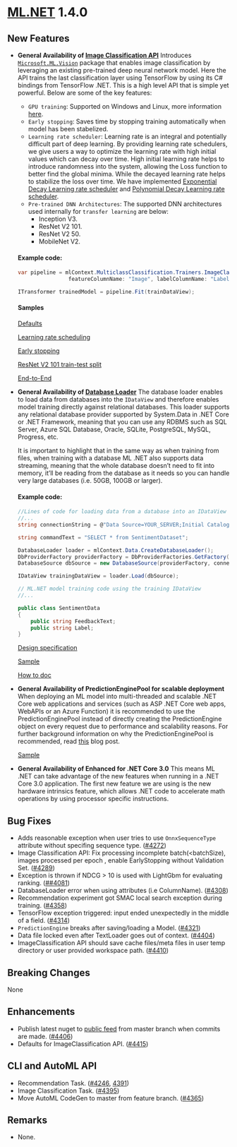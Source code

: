 # [ML.NET](http://dot.net/ml) 1.4.0

## **New Features**
- **General Availability of [Image Classification API](https://docs.microsoft.com/en-us/dotnet/api/microsoft.ml.visioncatalog.imageclassification?view=ml-dotnet#Microsoft_ML_VisionCatalog_ImageClassification_Microsoft_ML_MulticlassClassificationCatalog_MulticlassClassificationTrainers_System_String_System_String_System_String_System_String_Microsoft_ML_IDataView_)**
  Introduces [`Microsoft.ML.Vision`](https://docs.microsoft.com/en-us/dotnet/api/microsoft.ml.vision?view=ml-dotnet) package that enables image classification by leveraging an existing pre-trained deep neural network model. Here the API trains the last classification layer using TensorFlow by using its C# bindings from TensorFlow .NET. This is a high level API that is simple yet powerful. Below are some of the key features:
  - `GPU training`: Supported on Windows and Linux, more information [here](https://github.com/dotnet/machinelearning/blob/main/docs/api-reference/tensorflow-usage.md).
  - `Early stopping`: Saves time by stopping training automatically when model has been stabelized.
  - `Learning rate scheduler`: Learning rate is an integral and potentially difficult part of deep learning. By providing learning rate schedulers, we give users a way to optimize the learning rate with high initial values which can decay over time. High initial learning rate helps to introduce randomness into the system, allowing the Loss function to better find the global minima. While the decayed learning rate helps to stabilize the loss over time. We have implemented [Exponential Decay Learning rate scheduler](https://www.tensorflow.org/api_docs/python/tf/compat/v1/train/exponential_decay) and [Polynomial Decay Learning rate scheduler](https://www.tensorflow.org/api_docs/python/tf/compat/v1/train/polynomial_decay).
  - `Pre-trained DNN Architectures`: The supported DNN architectures used internally for `transfer learning` are below:
    - Inception V3.
    - ResNet V2 101.
    - ResNet V2 50.
    - MobileNet V2.

  #### Example code:

  ```cs
  var pipeline = mlContext.MulticlassClassification.Trainers.ImageClassification(
                  featureColumnName: "Image", labelColumnName: "Label");

  ITransformer trainedModel = pipeline.Fit(trainDataView);

  ```

  #### Samples

  [Defaults](https://github.com/dotnet/machinelearning/blob/main/docs/samples/Microsoft.ML.Samples/Dynamic/Trainers/MulticlassClassification/ImageClassification/ImageClassificationDefault.cs)

  [Learning rate scheduling](https://github.com/dotnet/machinelearning/blob/main/docs/samples/Microsoft.ML.Samples/Dynamic/Trainers/MulticlassClassification/ImageClassification/LearningRateSchedulingCifarResnetTransferLearning.cs)

  [Early stopping](https://github.com/dotnet/machinelearning/blob/main/docs/samples/Microsoft.ML.Samples/Dynamic/Trainers/MulticlassClassification/ImageClassification/ResnetV2101TransferLearningEarlyStopping.cs)

  [ResNet V2 101 train-test split](https://github.com/dotnet/machinelearning/blob/main/docs/samples/Microsoft.ML.Samples/Dynamic/Trainers/MulticlassClassification/ImageClassification/ResnetV2101TransferLearningTrainTestSplit.cs)

  [End-to-End](https://github.com/dotnet/machinelearning-samples/tree/main/samples/csharp/getting-started/DeepLearning_ImageClassification_Training)

- **General Availability of [Database Loader](https://docs.microsoft.com/en-us/dotnet/api/microsoft.ml.databaseloadercatalog?view=ml-dotnet)**
  The database loader enables to load data from databases into the `IDataView` and therefore enables model training directly against relational databases. This loader supports any relational database provider supported by System.Data in .NET Core or .NET Framework, meaning that you can use any RDBMS such as SQL Server, Azure SQL Database, Oracle, SQLite, PostgreSQL, MySQL, Progress, etc.

  It is important to highlight that in the same way as when training from files, when training with a database ML .NET also supports data streaming, meaning that the whole database doesn’t need to fit into memory, it’ll be reading from the database as it needs so you can handle very large databases (i.e. 50GB, 100GB or larger).

  #### Example code:
  ```cs
  //Lines of code for loading data from a database into an IDataView for a later model training
  //...
  string connectionString = @"Data Source=YOUR_SERVER;Initial Catalog= YOUR_DATABASE;Integrated Security=True";

  string commandText = "SELECT * from SentimentDataset";

  DatabaseLoader loader = mlContext.Data.CreateDatabaseLoader();
  DbProviderFactory providerFactory = DbProviderFactories.GetFactory("System.Data.SqlClient");
  DatabaseSource dbSource = new DatabaseSource(providerFactory, connectionString, commandText);

  IDataView trainingDataView = loader.Load(dbSource);

  // ML.NET model training code using the training IDataView
  //...

  public class SentimentData
  {
      public string FeedbackText;
      public string Label;
  }
  ```

  [Design specification](https://github.com/dotnet/machinelearning/pull/3857)

  [Sample](https://github.com/dotnet/machinelearning-samples/tree/master/samples/csharp/getting-started/DatabaseLoader)

  [How to doc](https://docs.microsoft.com/en-us/dotnet/machine-learning/how-to-guides/load-data-ml-net#load-data-from-a-relational-database)

- **General Availability of PredictionEnginePool for scalable deployment**
  When deploying an ML model into multi-threaded and scalable .NET Core web applications and services (such as ASP .NET Core web apps, WebAPIs or an Azure Function) it is recommended to use the PredictionEnginePool instead of directly creating the PredictionEngine object on every request due to performance and scalability reasons. For further background information on why the PredictionEnginePool is recommended, read [this](https://devblogs.microsoft.com/cesardelatorre/how-to-optimize-and-run-ml-net-models-on-scalable-asp-net-core-webapis-or-web-apps/) blog post.

  [Sample](https://github.com/dotnet/machinelearning-samples/tree/master/samples/csharp/end-to-end-apps/ScalableMLModelOnWebAPI-IntegrationPkg)

- **General Availability of Enhanced for .NET Core 3.0**
  This means ML .NET can take advantage of the new features when running in a .NET Core 3.0 application. The first new feature we are using is the new hardware intrinsics feature, which allows .NET code to accelerate math operations by using processor specific instructions.

## **Bug Fixes**
- Adds reasonable exception when user tries to use `OnnxSequenceType` attribute without specifing sequence type. ([#4272](https://github.com/dotnet/machinelearning/pull/4272))
- Image Classification API: Fix processing incomplete batch(<batchSize), images processed per epoch , enable EarlyStopping without Validation Set. ([#4289](https://github.com/dotnet/machinelearning/pull/4289))
- Exception is thrown if NDCG > 10 is used with LightGbm for evaluating ranking. ([##4081](https://github.com/dotnet/machinelearning/pull/4081))
- DatabaseLoader error when using attributes (i.e ColumnName). ([#4308](https://github.com/dotnet/machinelearning/pull/4308))
- Recommendation experiment got SMAC local search exception during training. ([#4358](https://github.com/dotnet/machinelearning/pull/4358))
- TensorFlow exception triggered: input ended unexpectedly in the middle of a field. ([#4314](https://github.com/dotnet/machinelearning/pull/4314))
- `PredictionEngine` breaks after saving/loading a Model. ([#4321](https://github.com/dotnet/machinelearning/pull/4321))
- Data file locked even after TextLoader goes out of context. ([#4404](https://github.com/dotnet/machinelearning/pull/4404))
- ImageClassification API should save cache files/meta files in user temp directory or user provided workspace path. ([#4410](https://github.com/dotnet/machinelearning/pull/4410))

## **Breaking Changes**
None

## **Enhancements**
- Publish latest nuget to [public feed](https://dev.azure.com/dnceng/public/_packaging?_a=feed&feed=MachineLearning) from master branch when commits are made. ([#4406](https://github.com/dotnet/machinelearning/pull/4406))
- Defaults for ImageClassification API. ([#4415](https://github.com/dotnet/machinelearning/pull/4415))

## **CLI and AutoML API**
  - Recommendation Task. ([#4246](https://github.com/dotnet/machinelearning/pull/4246), [4391](https://github.com/dotnet/machinelearning/pull/4391))
  - Image Classification Task. ([#4395](https://github.com/dotnet/machinelearning/pull/4395))
  - Move AutoML CodeGen to master from feature branch. ([#4365](https://github.com/dotnet/machinelearning/pull/4365))

## **Remarks**
- None.






